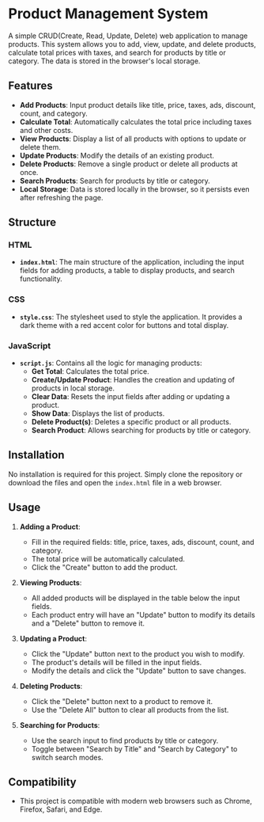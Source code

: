 # Product Management System

A simple CRUD(Create, Read, Update, Delete) web application to manage products. This system allows you to add, view, update, and delete products, calculate total prices with taxes, and search for products by title or category. The data is stored in the browser's local storage.

## Features

- **Add Products**: Input product details like title, price, taxes, ads, discount, count, and category.
- **Calculate Total**: Automatically calculates the total price including taxes and other costs.
- **View Products**: Display a list of all products with options to update or delete them.
- **Update Products**: Modify the details of an existing product.
- **Delete Products**: Remove a single product or delete all products at once.
- **Search Products**: Search for products by title or category.
- **Local Storage**: Data is stored locally in the browser, so it persists even after refreshing the page.

## Structure

### HTML

- **`index.html`**: The main structure of the application, including the input fields for adding products, a table to display products, and search functionality.

### CSS

- **`style.css`**: The stylesheet used to style the application. It provides a dark theme with a red accent color for buttons and total display.

### JavaScript

- **`script.js`**: Contains all the logic for managing products:
  - **Get Total**: Calculates the total price.
  - **Create/Update Product**: Handles the creation and updating of products in local storage.
  - **Clear Data**: Resets the input fields after adding or updating a product.
  - **Show Data**: Displays the list of products.
  - **Delete Product(s)**: Deletes a specific product or all products.
  - **Search Product**: Allows searching for products by title or category.

## Installation

No installation is required for this project. Simply clone the repository or download the files and open the `index.html` file in a web browser.

## Usage

1. **Adding a Product**:
   - Fill in the required fields: title, price, taxes, ads, discount, count, and category.
   - The total price will be automatically calculated.
   - Click the "Create" button to add the product.

2. **Viewing Products**:
   - All added products will be displayed in the table below the input fields.
   - Each product entry will have an "Update" button to modify its details and a "Delete" button to remove it.

3. **Updating a Product**:
   - Click the "Update" button next to the product you wish to modify.
   - The product's details will be filled in the input fields.
   - Modify the details and click the "Update" button to save changes.

4. **Deleting Products**:
   - Click the "Delete" button next to a product to remove it.
   - Use the "Delete All" button to clear all products from the list.

5. **Searching for Products**:
   - Use the search input to find products by title or category.
   - Toggle between "Search by Title" and "Search by Category" to switch search modes.

## Compatibility

- This project is compatible with modern web browsers such as Chrome, Firefox, Safari, and Edge.
